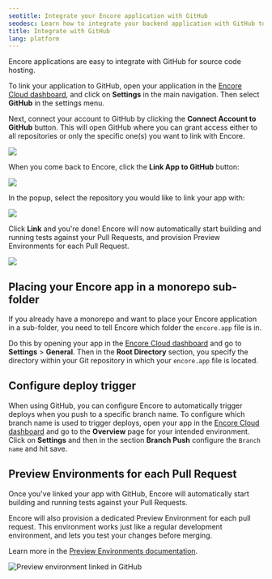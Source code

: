 ```yaml
---
seotitle: Integrate your Encore application with GitHub
seodesc: Learn how to integrate your backend application with GitHub to get automatic Preview Environments for each Pull Request using Encore.
title: Integrate with GitHub
lang: platform
---
```


Encore applications are easy to integrate with GitHub for source code hosting.

To link your application to GitHub, open your application in the [Encore Cloud dashboard](https://app.encore.cloud), and click on **Settings** in the main navigation.
Then select **GitHub** in the settings menu.

Next, connect your account to GitHub by clicking the **Connect Account to GitHub** button. This will open GitHub where you can grant access either to all repositories or only the specific one(s) you want to link with Encore.

<img class="max-w-lg w-full mx-auto" src="/assets/img/git-connect.png" />

When you come back to Encore, click the **Link App to GitHub** button:

<img class="max-w-lg w-full mx-auto" src="/assets/img/git-begin.png" />

In the popup, select the repository you would like to link your app with:

<img class="max-w-lg w-full mx-auto" src="/assets/img/git-modal.png" />

Click **Link** and you're done! Encore will now automatically start building and running tests against
your Pull Requests, and provision Preview Environments for each Pull Request.

<img class="max-w-lg w-full mx-auto" src="/assets/img/git-linked.png" />

## Placing your Encore app in a monorepo sub-folder

If you already have a monorepo and want to place your Encore application in a sub-folder, you need to tell Encore which folder the `encore.app` file is in.

Do this by opening your app in the [Encore Cloud dashboard](https://app.encore.cloud) and go to **Settings** > **General**. Then in the **Root Directory** section, you specify the directory within your Git repository in which your `encore.app` file is located.

## Configure deploy trigger

When using GitHub, you can configure Encore to automatically trigger deploys when you push to a specific branch name.
To configure which branch name is used to trigger deploys, open your app in the [Encore Cloud dashboard](https://app.encore.cloud) and go to the **Overview** page for your intended environment. Click on **Settings** and then in the section **Branch Push** configure the `Branch name`  and hit save.

## Preview Environments for each Pull Request

Once you've linked your app with GitHub, Encore will automatically start building and running tests against
your Pull Requests.

Encore will also provision a dedicated Preview Environment for each pull request.
This environment works just like a regular development environment, and lets you test your changes
before merging.

Learn more in the [Preview Environments documentation](/docs/platform/deploy/preview-environments).

![Preview environment linked in GitHub](/assets/docs/ghpreviewenv.png "Preview environment linked in GitHub")

